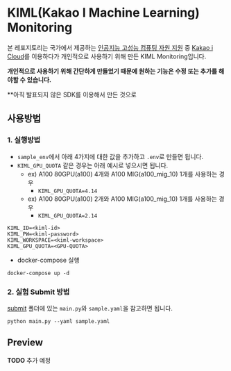 # KIML(Kakao I Machine Learning) Monitoring

본 레포지토리는 국가에서 제공하는 [인공지능 고성능 컴퓨팅 자원 지원](https://aihub.or.kr/devsport/aicomputingsport/list.do?currMenu=121&topMenu=101) 중 [Kakao i Cloud](https://console.ml.kakaoicloud-kr-gov.com/)를 이용하다가 개인적으로 사용하기 위해 만든 KIML Monitoring입니다.

**개인적으로 사용하기 위해 간단하게 만들었기 때문에 원하는 기능은 수정 또는 추가를 해야할 수 있습니다.**

**아직 발표되지 않은 SDK를 이용해서 만든 것으로 


## 사용방법

### 1. 실행방법

- `sample_env`에서 아래 4가지에 대한 값을 추가하고 `.env`로 만들면 됩니다.
- `KIML_GPU_QUOTA` 같은 경우는 아래 예시로 넣으시면 됩니다.
    - ex) A100 80GPU(a100) 4개와 A100 MIG(a100_mig_10) 1개를 사용하는 경우
        - `KIML_GPU_QUOTA=4.14`
    - ex) A100 80GPU(a100) 2개와 A100 MIG(a100_mig_10) 1개를 사용하는 경우
        - `KIML_GPU_QUOTA=2.14`

```
KIML_ID=<kiml-id>
KIML_PW=<kiml-password>
KIML_WORKSPACE=<kiml-workspace>
KIML_GPU_QUOTA=<GPU-QUOTA>
```

- docker-compose 실행

```
docker-compose up -d
```

### 2. 실험 Submit 방법

[submit](./submit) 폴더에 있는 `main.py`와 `sample.yaml`을 참고하면 됩니다.

```
python main.py --yaml sample.yaml
```

## Preview

**TODO** 추가 예정